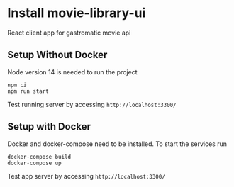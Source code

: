 # Install movie-library-ui

React client app for gastromatic movie api

## Setup Without Docker

Node version 14 is needed to run the project

```
npm ci
npm run start
```

Test running server by accessing `http://localhost:3300/`

## Setup with Docker

Docker and docker-compose need to be installed. To start the services run

```
docker-compose build
docker-compose up
```

Test app server by accessing `http://localhost:3300/`
